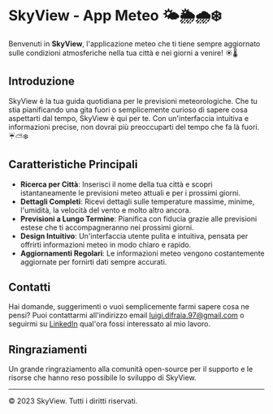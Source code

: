 # SkyView - App Meteo 🌤️🌦️🌧️❄️

Benvenuti in **SkyView**, l'applicazione meteo che ti tiene sempre aggiornato sulle condizioni atmosferiche nella tua città e nei giorni a venire! ☀️🌡️

## Introduzione

SkyView è la tua guida quotidiana per le previsioni meteorologiche. Che tu stia pianificando una gita fuori o semplicemente curioso di sapere cosa aspettarti dal tempo, SkyView è qui per te. Con un'interfaccia intuitiva e informazioni precise, non dovrai più preoccuparti del tempo che fa là fuori. ☔⛅❄️

## Caratteristiche Principali

- **Ricerca per Città**: Inserisci il nome della tua città e scopri istantaneamente le previsioni meteo attuali e per i prossimi giorni.
- **Dettagli Completi**: Ricevi dettagli sulle temperature massime, minime, l'umidità, la velocità del vento e molto altro ancora.
- **Previsioni a Lungo Termine**: Pianifica con fiducia grazie alle previsioni estese che ti accompagneranno nei prossimi giorni.
- **Design Intuitivo**: Un'interfaccia utente pulita e intuitiva, pensata per offrirti informazioni meteo in modo chiaro e rapido.
- **Aggiornamenti Regolari**: Le informazioni meteo vengono costantemente aggiornate per fornirti dati sempre accurati.

## Contatti

Hai domande, suggerimenti o vuoi semplicemente farmi sapere cosa ne pensi? Puoi contattarmi all'indirizzo email luigi.difraia.97@gmail.com o seguirmi su [LinkedIn](https://www.linkedin.com/in/luigi-di-fraia-full-stack-developer/) qual'ora fossi interessato al mio lavoro.

## Ringraziamenti

Un grande ringraziamento alla comunità open-source per il supporto e le risorse che hanno reso possibile lo sviluppo di SkyView.

---

© 2023 SkyView. Tutti i diritti riservati.
